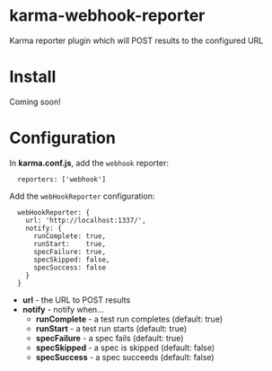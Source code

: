 # karma-webhook-reporter
Karma reporter plugin which will POST results to the configured URL

# Install
Coming soon!

# Configuration
In **karma.conf.js**, add the `webhook` reporter:
```
  reporters: ['webhook']
```

Add the `webHookReporter` configuration:
```
  webHookReporter: { 
    url: 'http://localhost:1337/',
    notify: {
      runComplete: true,
      runStart:    true,
      specFailure: true,
      specSkipped: false,
      specSuccess: false
    }
  }
```

- **url** - the URL to POST results
- **notify** - notify when...
  - **runComplete** - a test run completes (default: true)
  - **runStart** - a test run starts (default: true)
  - **specFailure** - a spec fails (default: true)
  - **specSkipped** - a spec is skipped (default: false)
  - **specSuccess** - a spec succeeds (default: false)
 